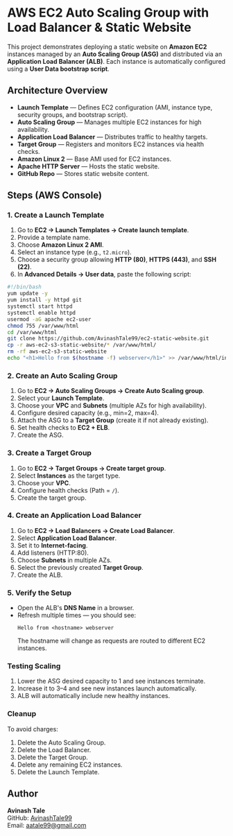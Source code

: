 # AWS EC2 Auto Scaling Group with Load Balancer & Static Website

This project demonstrates deploying a static website on **Amazon EC2** instances managed by an **Auto Scaling Group (ASG)** and distributed via an **Application Load Balancer (ALB)**. Each instance is automatically configured using a **User Data bootstrap script**.

## Architecture Overview

- **Launch Template** — Defines EC2 configuration (AMI, instance type, security groups, and bootstrap script).
- **Auto Scaling Group** — Manages multiple EC2 instances for high availability.
- **Application Load Balancer** — Distributes traffic to healthy targets.
- **Target Group** — Registers and monitors EC2 instances via health checks.
- **Amazon Linux 2** — Base AMI used for EC2 instances.
- **Apache HTTP Server** — Hosts the static website.
- **GitHub Repo** — Stores static website content.

## Steps (AWS Console)

### 1. Create a Launch Template
1. Go to **EC2 → Launch Templates → Create launch template**.
2. Provide a template name.
3. Choose **Amazon Linux 2 AMI**.
4. Select an instance type (e.g., `t2.micro`).
5. Choose a security group allowing **HTTP (80)**, **HTTPS (443)**, and **SSH (22)**.
6. In **Advanced Details → User data**, paste the following script:

```bash
#!/bin/bash
yum update -y
yum install -y httpd git
systemctl start httpd
systemctl enable httpd
usermod -aG apache ec2-user
chmod 755 /var/www/html
cd /var/www/html
git clone https://github.com/AvinashTale99/ec2-static-website.git
cp -r aws-ec2-s3-static-website/* /var/www/html/
rm -rf aws-ec2-s3-static-website
echo "<h1>Hello from $(hostname -f) webserver</h1>" >> /var/www/html/index.html
```

### 2. Create an Auto Scaling Group
1. Go to **EC2 → Auto Scaling Groups → Create Auto Scaling group**.
2. Select your **Launch Template**.
3. Choose your **VPC** and **Subnets** (multiple AZs for high availability).
4. Configure desired capacity (e.g., min=2, max=4).
5. Attach the ASG to a **Target Group** (create it if not already existing).
6. Set health checks to **EC2 + ELB**.
7. Create the ASG.

### 3. Create a Target Group
1. Go to **EC2 → Target Groups → Create target group**.
2. Select **Instances** as the target type.
3. Choose your **VPC**.
4. Configure health checks (Path = `/`).
5. Create the target group.

### 4. Create an Application Load Balancer
1. Go to **EC2 → Load Balancers → Create Load Balancer**.
2. Select **Application Load Balancer**.
3. Set it to **Internet-facing**.
4. Add listeners (HTTP:80).
5. Choose **Subnets** in multiple AZs.
6. Select the previously created **Target Group**.
7. Create the ALB.

### 5. Verify the Setup
- Open the ALB's **DNS Name** in a browser.
- Refresh multiple times — you should see:
  ```
  Hello from <hostname> webserver
  ```
  The hostname will change as requests are routed to different EC2 instances.

### Testing Scaling
1. Lower the ASG desired capacity to 1 and see instances terminate.
2. Increase it to 3–4 and see new instances launch automatically.
3. ALB will automatically include new healthy instances.

### Cleanup
To avoid charges:
1. Delete the Auto Scaling Group.
2. Delete the Load Balancer.
3. Delete the Target Group.
4. Delete any remaining EC2 instances.
5. Delete the Launch Template.

## Author
**Avinash Tale**  
GitHub: [AvinashTale99](https://github.com/AvinashTale99)  
Email: aatale99@gmail.com

